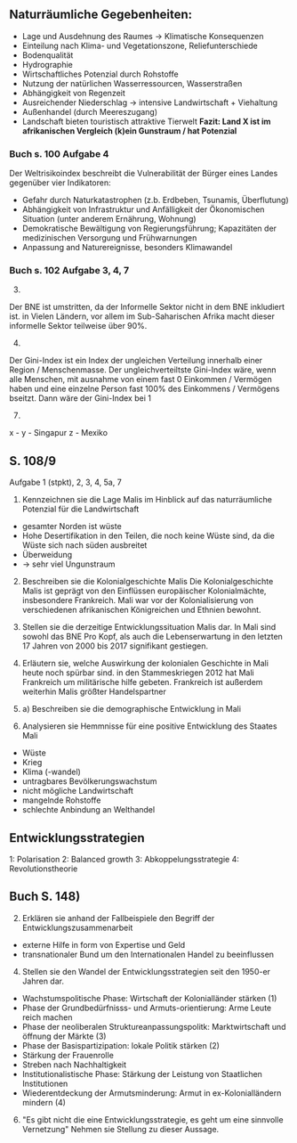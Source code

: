 
## Naturräumliche Gegebenheiten:
- Lage und Ausdehnung des Raumes -> Klimatische Konsequenzen
- Einteilung nach Klima- und Vegetationszone, Reliefunterschiede
- Bodenqualität
- Hydrographie
- Wirtschaftliches Potenzial durch Rohstoffe
- Nutzung der natürlichen Wasserressourcen, Wasserstraßen
- Abhängigkeit von Regenzeit
- Ausreichender Niederschlag -> intensive Landwirtschaft + Viehaltung
- Außenhandel (durch Meereszugang)
- Landschaft bieten touristisch attraktive Tierwelt
__Fazit: Land X ist im afrikanischen Vergleich (k)ein Gunstraum / hat Potenzial__

### Buch s. 100 Aufgabe 4
Der Weltrisikoindex beschreibt die Vulnerabilität der Bürger eines Landes gegenüber vier Indikatoren:
- Gefahr durch Naturkatastrophen (z.b. Erdbeben, Tsunamis, Überflutung)
- Abhängigkeit von Infrastruktur und Anfälligkeit der Ökonomischen Situation (unter anderem Ernährung, Wohnung)
- Demokratische Bewältigung von Regierungsführung; Kapazitäten der medizinischen Versorgung und Frühwarnungen
- Anpassung and Naturereignisse, besonders Klimawandel

### Buch s. 102 Aufgabe 3, 4, 7

3)

Der BNE ist umstritten, da der Informelle Sektor nicht in dem BNE inkludiert ist. in Vielen Ländern, vor allem im Sub-Saharischen Afrika macht dieser informelle Sektor teilweise über 90%. 

4)

Der Gini-Index ist ein Index der ungleichen Verteilung innerhalb einer Region / Menschenmasse. Der ungleichverteiltste Gini-Index wäre, wenn alle Menschen, mit ausnahme von einem fast 0 Einkommen / Vermögen haben und eine einzelne Person fast 100% des Einkommens / Vermögens bseitzt. Dann wäre der Gini-Index bei 1

7)
x - 
y - Singapur
z - Mexiko


## S. 108/9

Aufgabe 1 (stpkt), 2, 3, 4, 5a, 7

1) Kennzeichnen sie die Lage Malis im Hinblick auf das naturräumliche Potenzial für die Landwirtschaft
- gesamter Norden ist wüste
- Hohe Desertifikation in den Teilen, die noch keine Wüste sind, da die Wüste sich nach süden ausbreitet
- Überweidung
- -> sehr viel Ungunstraum

2) Beschreiben sie die Kolonialgeschichte Malis
Die Kolonialgeschichte Malis ist geprägt von den Einflüssen europäischer Kolonialmächte, insbesondere Frankreich. Mali war vor der Kolonialisierung von verschiedenen afrikanischen Königreichen und Ethnien bewohnt.

3) Stellen sie die derzeitige Entwicklungssituation Malis dar.
In Mali sind sowohl das BNE Pro Kopf, als auch die Lebenserwartung in den letzten 17 Jahren von 2000 bis 2017 signifikant gestiegen. 

4) Erläutern sie, welche Auswirkung der kolonialen Geschichte in Mali heute noch spürbar sind.
in den Stammeskriegen 2012 hat Mali Frankreich um militärische hilfe gebeten. Frankreich ist außerdem weiterhin Malis größter Handelspartner

5) a) Beschreiben sie die demographische Entwicklung in Mali

7) Analysieren sie Hemmnisse für eine positive Entwicklung des Staates Mali
- Wüste
- Krieg
- Klima (-wandel)
- untragbares Bevölkerungswachstum
- nicht mögliche Landwirtschaft
- mangelnde Rohstoffe
- schlechte Anbindung an Welthandel


## Entwicklungsstrategien

1: Polarisation
2: Balanced growth
3: Abkoppelungsstrategie
4: Revolutionstheorie


## Buch S. 148)

2) Erklären sie anhand der Fallbeispiele den Begriff der Entwicklungszusammenarbeit

- externe Hilfe in form von Expertise und Geld
- transnationaler Bund um den Internationalen Handel zu beeinflussen

4) Stellen sie den Wandel der Entwicklungsstrategien seit den 1950-er Jahren dar.

- Wachstumspolitische Phase: Wirtschaft der Kolonialländer stärken (1)
- Phase der Grundbedürfnisss- und Armuts-orientierung: Arme Leute reich machen
- Phase der neoliberalen Struktureanpassungspolitk: Marktwirtschaft und öffnung der Märkte (3)
- Phase der Basispartizipation: lokale Politik stärken (2)
- Stärkung der Frauenrolle
- Streben nach Nachhaltigkeit
- Institutionalistische Phase: Stärkung der Leistung von Staatlichen Institutionen
- Wiederentdeckung der Armutsminderung: Armut in ex-Kolonialländern mindern (4)

6) "Es gibt nicht die eine Entwicklungsstrategie, es geht um eine sinnvolle Vernetzung" Nehmen sie Stellung zu dieser Aussage.
